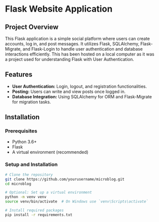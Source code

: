 # Flask Website Application

## Project Overview
This Flask application is a simple social platform where users can create accounts, log in, and post messages. It utilizes Flask, SQLAlchemy, Flask-Migrate, and Flask-Login to handle user authentication and database interactions efficiently. This has been hosted on a local computer as it was a project used for understanding Flask with User Authentication. 

## Features
- **User Authentication:** Login, logout, and registration functionalities.
- **Posting:** Users can write and view posts once logged in.
- **Database Integration:** Using SQLAlchemy for ORM and Flask-Migrate for migration tasks.

## Installation

### Prerequisites
- Python 3.6+
- Flask
- A virtual environment (recommended)

### Setup and Installation
```bash
# Clone the repository
git clone https://github.com/yourusername/microblog.git
cd microblog

# Optional: Set up a virtual environment
python -m venv venv
source venv/bin/activate  # On Windows use `venv\Scripts\activate`

# Install required packages
pip install -r requirements.txt
